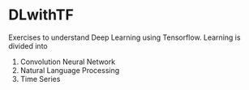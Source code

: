 # DLwithTF

Exercises to understand Deep Learning using Tensorflow. Learning is divided into 
1. Convolution Neural Network
2. Natural Language Processing
3. Time Series
